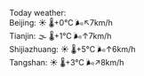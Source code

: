 Today weather:  
Beijing: ☀️   🌡️+0°C 🌬️↖7km/h  
Tianjin: 🌫  🌡️+1°C 🌬️↑7km/h  
Shijiazhuang: ☀️   🌡️+5°C 🌬️↑6km/h  
Tangshan: ☀️   🌡️+3°C 🌬️↗8km/h  
